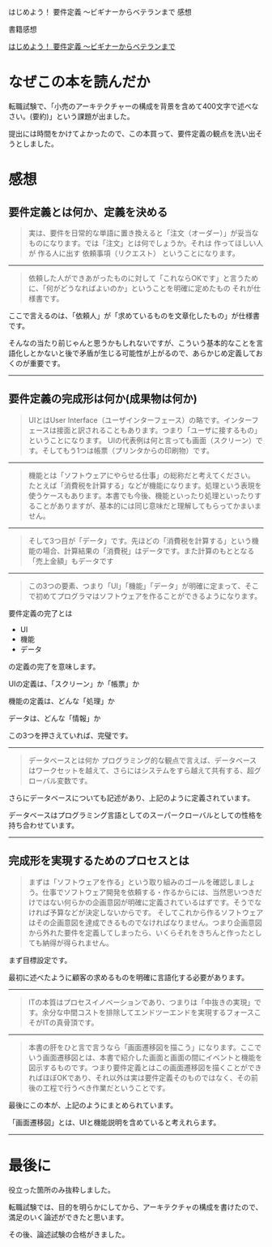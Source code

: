 はじめよう！ 要件定義 ～ビギナーからベテランまで 感想

書籍感想

[はじめよう！ 要件定義 ～ビギナーからベテランまで](https://www.amazon.co.jp/%E3%81%AF%E3%81%98%E3%82%81%E3%82%88%E3%81%86-%E8%A6%81%E4%BB%B6%E5%AE%9A%E7%BE%A9-%E3%83%93%E3%82%AE%E3%83%8A%E3%83%BC%E3%81%8B%E3%82%89%E3%83%99%E3%83%86%E3%83%A9%E3%83%B3%E3%81%BE%E3%81%A7-%E7%BE%BD%E7%94%9F%E7%AB%A0%E6%B4%8B-ebook/dp/B00WHUP7UE/ref=tmm_kin_swatch_0?_encoding=UTF8&qid=&sr=)

# なぜこの本を読んだか

転職試験で、「小売のアーキテクチャーの構成を背景を含めて400文字で述べなさい。(要約)」という課題が出ました。

提出には時間をかけてよかったので、この本買って、要件定義の観点を洗い出そうとしました。

# 感想

## 要件定義とは何か、定義を決める

> 実は、要件を日常的な単語に置き換えると「注文（オーダー）」が妥当なものになります。では「注文」とは何でしょうか。それは 作ってほしい人が 作る人に出す 依頼事項（リクエスト） ということになります。

--------------------------------------------------------------------------------

> 依頼した人ができあがったものに対して「これならOKです」と言うために、「何がどうなればよいのか」ということを明確に定めたもの それが仕様書です。

ここで言えるのは、「依頼人」が「求めているものを文章化したもの」が仕様書です。

そんなの当たり前じゃんと思うかもしれないですが、こういう基本的なことを言語化しとかないと後で矛盾が生じる可能性が上がるので、あらかじめ定義しておくのが重要です。

--------------------------------------------------------------------------------

## 要件定義の完成形は何か(成果物は何か)

> UIとはUser Interface（ユーザインターフェース）の略です。インターフェースは接面と訳されることもあります。つまり「ユーザに接するもの」ということになります。 UIの代表例は何と言っても画面（スクリーン）です。そしてもう1つは帳票（プリンタからの印刷物）です。

--------------------------------------------------------------------------------

> 機能とは「ソフトウェアにやらせる仕事」の総称だと考えてください。 たとえば「消費税を計算する」などが機能になります。処理という表現を使うケースもあります。本書でも今後、機能といったり処理といったりすることがありますが、基本的には同じ意味だと理解してもらってかまいません。

--------------------------------------------------------------------------------

> そして3つ目が「データ」です。先ほどの「消費税を計算する」という機能の場合、計算結果の「消費税」はデータです。また計算のもととなる「売上金額」もデータです

--------------------------------------------------------------------------------

> この3つの要素、つまり「UI」「機能」「データ」が明確に定まって、そこで初めてプログラマはソフトウェアを作ることができるようになります。

要件定義の完了とは

- UI
- 機能
- データ

の定義の完了を意味します。

UIの定義は、「スクリーン」か「帳票」か

機能の定義は、どんな「処理」か

データは、どんな「情報」か

この3つを押さえていれば、完璧です。

--------------------------------------------------------------------------------

> データベースとは何か プログラミング的な観点で言えば、データベースはワークセットを越えて、さらにはシステムをすら越えて共有する、超グローバル変数です。

さらにデータベースについても記述があり、上記のように定義されています。

データベースはプログラミング言語としてのスーパークローバルとしての性格を持ち合わせています。

--------------------------------------------------------------------------------

## 完成形を実現するためのプロセスとは

> まずは「ソフトウェアを作る」という取り組みのゴールを確認しましょう。仕事でソフトウェア開発を依頼する・作るからには、当然思いつきだけではない何らかの企画意図が明確に定義されているはずです。そうでなければ予算などが決定しないからです。 そしてこれから作るソフトウェアはその企画意図を達成できるものでなければなりません。つまり企画意図から外れた要件を定義してしまったら、いくらそれをきちんと作ったとしても納得が得られません。

まず目標設定です。

最初に述べたように顧客の求めるものを明確に言語化する必要があります。

--------------------------------------------------------------------------------

> ITの本質はプロセスイノベーションであり、つまりは「中抜きの実現」です。余分な中間コストを排除してエンドツーエンドを実現するフォースこそがITの真骨頂です。

--------------------------------------------------------------------------------

> 本書の肝をひと言で言うなら「画面遷移図を描こう」になります。ここでいう画面遷移図とは、本書で紹介した画面と画面の間にイベントと機能を図示するものです。つまり要件定義とはこの画面遷移図を描くことができればほぼOKであり、それ以外は実は要件定義そのものではなく、その前後の工程で行うべき作業だということです。

最後にこの本が、上記のようにまとめられています。

「画面遷移図」とは、UIと機能説明を含めていると考えれらます。

--------------------------------------------------------------------------------

# 最後に

役立った箇所のみ抜粋しました。

転職試験では、目的を明らかにしてから、アーキテクチャの構成を書けたので、満足のいく論述ができたと思います。

その後、論述試験の合格がきました。
